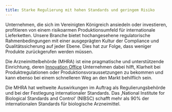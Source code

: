 ```yaml
---
title: Starke Regulierung mit hohen Standards und geringem Risiko
---
```


Unternehmen, die sich im Vereinigten Königreich ansiedeln oder investieren, profitieren von einem risikoarmen Produktionsumfeld für internationale Lieferketten. Unsere Branche bietet hochangesehene regulatorische Rahmenbedingungen mit einer ausgeprägten Kultur der Compliance und Qualitätssicherung auf jeder Ebene. Dies hat zur Folge, dass weniger Produkte zurückgerufen werden müssen.

Die Arzneimittelbehörde (MHRA) ist eine pragmatische und unterstützende Einrichtung, deren [Innovation Office](https://www.gov.uk/government/groups/mhra-innovation-office) Unternehmen dabei hilft, Klarheit bei Produktregulationen oder Produktionsvoraussetzungen zu bekommen und kann ebenso bei einem schnelleren Weg an den Markt behilflich sein.

Die MHRA hat weltweite Auswirkungen im Auftrag als Regulierungsbehörde und bei der Festlegung internationaler Standards. Das ‚National Institute for Biological Standards and Control‘ (NIBSC) schafft mehr als 90% der internationalen Standards für biologische Arzneimittel.
